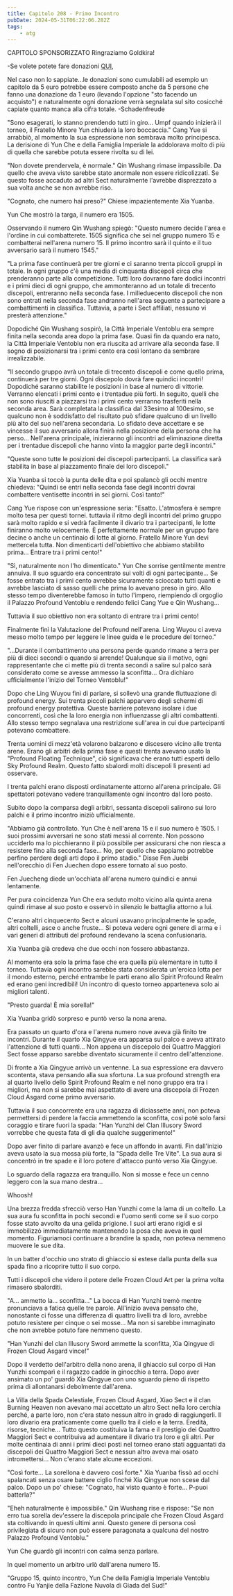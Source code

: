 ```yaml
---
title: Capitolo 208 - Primo Incontro
pubDate: 2024-05-31T06:22:06.282Z
tags:
    - atg
---
```





CAPITOLO SPONSORIZZATO Ringraziamo Goldkira!


-Se volete potete fare donazioni <a href="http://novelleleggere.com/programmazione/">QUI</a>,


Nel caso non lo sappiate...le donazioni sono cumulabili ad esempio un capitolo da 5 euro potrebbe essere composto anche da 5 persone che fanno una donazione da 1 euro (levando l'opzione "sto facendo un acquisto") e naturalmente ogni donazione verrà segnalata sul sito cosicché capiate quanto manca alla cifra totale.
-Schadenfreude


"Sono esagerati, lo stanno prendendo tutti in giro... Umpf quando inizierà il torneo, il Fratello Minore Yun chiuderà la loro boccaccia."
Cang Yue si arrabbiò, al momento la sua espressione non sembrava molto principesca. La derisione di Yun Che e della Famiglia Imperiale la addolorava molto di più di quella che sarebbe potuta essere rivolta su di lei.


"Non dovete prendervela, è normale." Qin Wushang rimase impassibile. Da quello che aveva visto sarebbe stato anormale non essere ridicolizzati. Se questo fosse accaduto ad altri Sect naturalmente l'avrebbe disprezzato a sua volta anche se non avrebbe riso.


"Cognato, che numero hai preso?" Chiese impazientemente Xia Yuanba.


Yun Che mostrò la targa, il numero era 1505.


Osservando il numero Qin Wushang spiegò: "Questo numero decide l'area e l'ordine in cui combatterete. 1505 significa che sei nel gruppo numero 15 e combatterai nell'arena numero 15. Il primo incontro sarà il quinto e il tuo avversario sarà il numero 1545."


"La prima fase continuerà per tre giorni e ci saranno trenta piccoli gruppi in totale. In ogni gruppo c'è una media di cinquanta discepoli circa che prenderanno parte alla competizione. Tutti loro dovranno fare dodici incontri e i primi dieci di ogni gruppo, che ammonteranno ad un totale di trecento discepoli, entreranno nella seconda fase.
I milleduecento discepoli che non sono entrati nella seconda fase andranno nell'area seguente a partecipare a combattimenti in classifica. Tuttavia, a parte i Sect affiliati, nessuno vi presterà attenzione."


Dopodiché Qin Wushang sospirò, la Città Imperiale Ventoblu era sempre finita nella seconda area dopo la prima fase. Quasi fin da quando era nato, la Città Imperiale Ventoblu non era riuscita ad arrivare alla seconda fase. Il sogno di posizionarsi tra i primi cento era così lontano da sembrare irrealizzabile.


"Il secondo gruppo avrà un totale di trecento discepoli e come quello prima, continuerà per tre giorni. Ogni discepolo dovrà fare quindici incontri!
Dopodiché saranno stabilite le posizioni in base al numero di vittorie.
Verranno elencati i primi cento e i trentadue più forti. In seguito, quelli che non sono riusciti a piazzarsi tra i primi cento verranno trasferiti nella seconda area.
Sarà completata la classifica dal 33esimo al 100esimo, se qualcuno non è soddisfatto del risultato può sfidare qualcuno di un livello più alto del suo nell'arena secondaria. Lo sfidato deve accettare e se vincesse il suo avversario allora finirà nella posizione della persona che ha perso... Nell'arena principale, inizieranno gli incontri ad eliminazione diretta per i trentadue discepoli che hanno vinto la maggior parte degli incontri."


"Queste sono tutte le posizioni dei discepoli partecipanti. La classifica sarà stabilita in base al piazzamento finale dei loro discepoli."


Xia Yuanba si toccò la punta delle dita e poi spalancò gli occhi mentre chiedeva: "Quindi se entri nella seconda fase degli incontri dovrai combattere ventisette incontri in sei giorni. Così tanto!"


Cang Yue rispose con un'espressione seria: "Esatto. L'atmosfera è sempre molto tesa per questi tornei. tuttavia il ritmo degli incontri del primo gruppo sarà molto rapido e si vedrà facilmente il divario tra i partecipanti, le lotte finiranno molto velocemente. È perfettamente normale per un gruppo fare decine o anche un centinaio di lotte al giorno. Fratello Minore Yun devi mettercela tutta.
Non dimenticarti dell'obiettivo che abbiamo stabilito prima... Entrare tra i primi cento!"


"Sì, naturalmente non l'ho dimenticato." Yun Che sorrise gentilmente mentre annuiva. Il suo sguardo era concentrato sui volti di ogni partecipante... Se fosse entrato tra i primi cento avrebbe sicuramente scioccato tutti quanti e avrebbe lasciato di sasso quelli che prima lo avevano preso in giro. Allo stesso tempo diventerebbe famoso in tutto l'impero, riempiendo di orgoglio il Palazzo Profound Ventoblu e rendendo felici Cang Yue e Qin Wushang...


Tuttavia il suo obiettivo non era soltanto di entrare tra i primi cento!


Finalmente finì la Valutazione del Profound nell'arena. Ling Wuyou ci aveva messo molto tempo per leggere le linee guida e le procedure del torneo."


"...Durante il combattimento una persona perde quando rimane a terra per più di dieci secondi o quando si arrende! Qualunque sia il motivo, ogni rappresentante che ci mette più di trenta secondi a salire sul palco sarà considerato come se avesse ammesso la sconfitta... Ora dichiaro ufficialmente l'inizio del Torneo Ventoblu!"


Dopo che Ling Wuyou finì di parlare, si sollevò una grande fluttuazione di profound energy.
Sui trenta piccoli palchi apparvero degli schermi di profound energy protettiva. Queste barriere potevano isolare i due concorrenti, così che la loro energia non influenzasse gli altri combattenti. Allo stesso tempo segnalava una restrizione sull'area in cui due partecipanti potevano combattere.


Trenta uomini di mezz'età volarono balzarono e discesero vicino alle trenta arene. Erano gli arbitri della prima fase e questi trenta avevano usato la "Profound Floating Technique", ciò significava che erano tutti esperti dello Sky Profound Realm. Questo fatto sbalordì molti discepoli lì presenti ad osservare.


I trenta palchi erano disposti ordinatamente attorno all'arena principale. Gli spettatori potevano vedere tranquillamente ogni incontro dal loro posto.


Subito dopo la comparsa degli arbitri, sessanta discepoli salirono sui loro palchi e il primo incontro iniziò ufficialmente.


"Abbiamo già controllato. Yun Che è nell'arena 15 e il suo numero è 1505. I suoi prossimi avversari ne sono stati messi al corrente. Non possono ucciderlo ma lo picchieranno il più possibile per assicurarsi che non riesca a resistere fino alla seconda fase... No, per quello che sappiamo potrebbe perfino perdere degli arti dopo il primo stadio." Disse Fen Juebi nell'orecchio di Fen Juechen dopo essere tornato al suo posto.


Fen Juecheng diede un'occhiata all'arena numero quindici e annuì lentamente.


Per pura coincidenza Yun Che era seduto molto vicino alla quinta arena quindi rimase al suo posto e osservò in silenzio le battaglia attorno a lui.


C'erano altri cinquecento Sect e alcuni usavano principalmente le spade, altri coltelli, asce o anche fruste... Si poteva vedere ogni genere di arma e i vari generi di attributi del profound rendevano la scena confusionaria.


Xia Yuanba già credeva che due occhi non fossero abbastanza.


Al momento era solo la prima fase che era quella più elementare in tutto il torneo. Tuttavia ogni incontro sarebbe stata considerata un'eroica lotta per il mondo esterno, perché entrambe le parti erano allo Spirit Profound Realm ed erano geni incredibili! Un incontro di questo torneo apparteneva solo ai migliori talenti.


"Presto guarda! È mia sorella!"


Xia Yuanba gridò sorpreso e puntò verso la nona arena.


Era passato un quarto d'ora e l'arena numero nove aveva già finito tre incontri. Durante il quarto Xia Qingyue era apparsa sul palco e aveva attirato l'attenzione di tutti quanti... Non appena un discepolo dei Quattro Maggiori Sect fosse apparso sarebbe diventato sicuramente il centro dell'attenzione.


Di fronte a Xia Qingyue arrivò un ventenne. La sua espressione era davvero scontenta, stava pensando alla sua sfortuna. La sua profound strength era al quarto livello dello Spirit Profound Realm e nel nono gruppo era tra i migliori, ma non si sarebbe mai aspettato di avere una discepola di Frozen Cloud Asgard come primo avversario.


Tuttavia il suo concorrente era una ragazza di diciassette anni, non poteva permettersi di perdere la faccia ammettendo la sconfitta, così poté solo farsi coraggio e tirare fuori la spada: "Han Yunzhi del Clan Illusory Sword vorrebbe che questa fata di gli dia qualche suggerimento!"


Dopo aver finito di parlare avanzò e fece un affondo in avanti. Fin dall'inizio aveva usato la sua mossa più forte, la "Spada delle Tre Vite". La sua aura si concentrò in tre spade e il loro potere d'attacco puntò verso Xia Qingyue.


Lo sguardo della ragazza era tranquillo. Non si mosse e fece un cenno leggero con la sua mano destra...


Whoosh!


Una brezza fredda sfrecciò verso Han Yunzhi come la lama di un coltello. La sua aura fu sconfitta in pochi secondi e l'uomo sentì come se il suo corpo fosse stato avvolto da una gelida prigione. I suoi arti erano rigidi e si immobilizzò immediatamente mantenendo la posa che aveva in quel momento. Figuriamoci continuare a brandire la spada, non poteva nemmeno muovere le sue dita.


In un batter d'occhio uno strato di ghiaccio si estese dalla punta della sua spada fino a ricoprire tutto il suo corpo.


Tutti i discepoli che videro il potere delle Frozen Cloud Art per la prima volta rimasero sbalorditi.


"A... ammetto la... sconfitta..." La bocca di Han Yunzhi tremò mentre pronunciava a fatica quelle tre parole. All'inizio aveva pensato che, nonostante ci fosse una differenza di quattro livelli tra di loro, avrebbe potuto resistere per cinque o sei mosse... Ma non si sarebbe immaginato che non avrebbe potuto fare nemmeno questo.


"Han Yunzhi del clan Illusory Sword ammette la sconfitta, Xia Qingyue di Frozen Cloud Asgard vince!"


Dopo il verdetto dell'arbitro della nono arena, il ghiaccio sul corpo di Han Yunzhi scomparì e il ragazzo cadde in ginocchio a terra. Dopo aver ansimato un po' guardò Xia Qingyue con uno sguardo pieno di rispetto prima di allontanarsi debolmente dall'arena.


La Villa della Spada Celestiale, Frozen Cloud Asgard, Xiao Sect e il clan Burning Heaven non avevano mai accettato un altro Sect nella loro cerchia perché, a parte loro, non c'era stato nessun altro in grado di raggiungerli. Il loro divario era praticamente come quello tra il cielo e la terra. Eredità, risorse, tecniche... Tutto questo costituiva la fama e il prestigio dei Quattro Maggiori Sect e contribuiva ad aumentare il divario tra loro e gli altri. Per molte centinaia di anni i primi dieci posti nel torneo erano stati agguantati da discepoli dei Quattro Maggiori Sect e nessun altro aveva mai osato intromettersi...
Non c'erano state alcune eccezioni.


"Così forte... La sorellona è davvero così forte." Xia Yuanba fissò ad occhi spalancati senza osare battere ciglio finché Xia Qingyue non scese dal palco. Dopo un po' chiese: "Cognato, hai visto quanto è forte... P-puoi batterla?"


"Eheh naturalmente è impossibile." Qin Wushang rise e rispose: "Se non erro tua sorella dev'essere la discepola principale che Frozen Cloud Asgard sta coltivando in questi ultimi anni. Questo genere di persona così privilegiata di sicuro non può essere paragonata a qualcuna del nostro Palazzo Profound Ventoblu."


Yun Che guardò gli incontri con calma senza parlare.


In quel momento un arbitro urlò dall'arena numero 15.


"Gruppo 15, quinto incontro, Yun Che della Famiglia Imperiale Ventoblu contro Fu Yanjie della Fazione Nuvola di Giada del Sud!"





